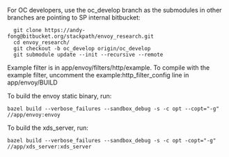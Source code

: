 For OC developers, use the oc_develop branch as the submodules in other branches are pointing to SP internal bitbucket:
```
  git clone https://andy-fong@bitbucket.org/stackpath/envoy_research.git
  cd envoy_research/
  git checkout -b oc_develop origin/oc_develop
  git submodule update --init --recursive --remote
```

Example filter is in app/envoy/filters/http/example. To compile with the example filter, uncomment the example:http_filter_config line in app/envoy/BUILD

To build the envoy static binary, run:
```
bazel build --verbose_failures --sandbox_debug -s -c opt --copt="-g" //app/envoy:envoy
```
To build the xds_server, run:
```
bazel build --verbose_failures --sandbox_debug -s -c opt -copt="-g" //app/xds_server:xds_server
```

